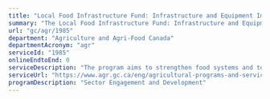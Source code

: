 ```yaml
---
title: "Local Food Infrastructure Fund: Infrastructure and Equipment Improvement Projects"
summary: "The Local Food Infrastructure Fund: Infrastructure and Equipment Improvement Projects service from Agriculture and Agri-Food Canada is not available end-to-end online, according to the GC Service Inventory."
url: "gc/agr/1985"
department: "Agriculture and Agri-Food Canada"
departmentAcronym: "agr"
serviceId: "1985"
onlineEndtoEnd: 0
serviceDescription: "The program aims to strengthen food systems and to facilitate access to safe and nutritious food for at-risk populations."
serviceUrl: "https://www.agr.gc.ca/eng/agricultural-programs-and-services/local-food-infrastructure-fund/?id=1560701480448"
programDescription: "Sector Engagement and Development"
---
```

